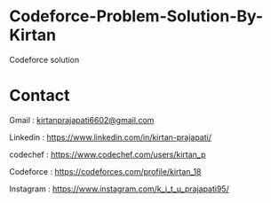 # Codeforce-Problem-Solution-By-Kirtan
 Codeforce solution

# Contact

Gmail : kirtanprajapati6602@gmail.com

Linkedin : https://www.linkedin.com/in/kirtan-prajapati/

codechef : https://www.codechef.com/users/kirtan_p 

Codeforce : https://codeforces.com/profile/kirtan_18

Instagram : https://www.instagram.com/k_i_t_u_prajapati95/
